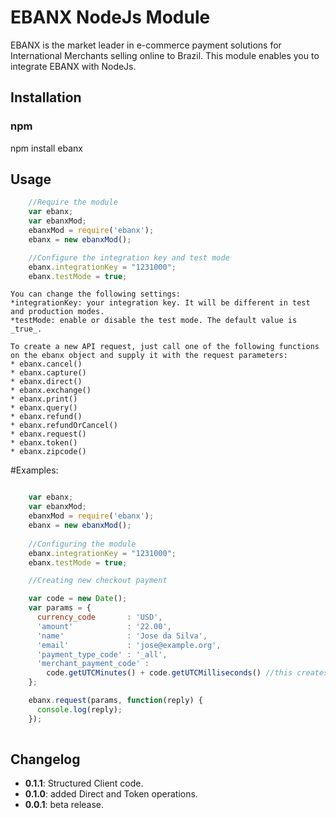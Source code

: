EBANX NodeJs Module
==============
EBANX is the market leader in e-commerce payment solutions for International Merchants selling online to Brazil. This module enables you to integrate EBANX with NodeJs.


Installation
----------

### npm

npm install ebanx

Usage
---------
```javascript
    //Require the module
    var ebanx;
    var ebanxMod;
    ebanxMod = require('ebanx');
    ebanx = new ebanxMod();

    //Configure the integration key and test mode
    ebanx.integrationKey = "1231000";
    ebanx.testMode = true;
```

    You can change the following settings:
    *integrationKey: your integration key. It will be different in test and production modes.
    *testMode: enable or disable the test mode. The default value is _true_.

    To create a new API request, just call one of the following functions on the ebanx object and supply it with the request parameters:
    * ebanx.cancel()
    * ebanx.capture()
    * ebanx.direct()
    * ebanx.exchange()
    * ebanx.print()
    * ebanx.query()
    * ebanx.refund()
    * ebanx.refundOrCancel()
    * ebanx.request()
    * ebanx.token()
    * ebanx.zipcode()

#Examples:

```javascript

    var ebanx;
    var ebanxMod;
    ebanxMod = require('ebanx');
    ebanx = new ebanxMod();
    
    //Configuring the module
    ebanx.integrationKey = "1231000";
    ebanx.testMode = true;

    //Creating new checkout payment

    var code = new Date(); 
    var params = {
      currency_code       : 'USD',
      'amount'            : '22.00',
      'name'              : 'Jose da Silva',
      'email'             : 'jose@example.org',
      'payment_type_code' : '_all',
      'merchant_payment_code' : 
        code.getUTCMinutes() + code.getUTCMilliseconds() //this creates a unique code
    };

    ebanx.request(params, function(reply) {
      console.log(reply);
    });
    
```

## Changelog
* **0.1.1**: Structured Client code.
* **0.1.0**: added Direct and Token operations.
* **0.0.1**: beta release.